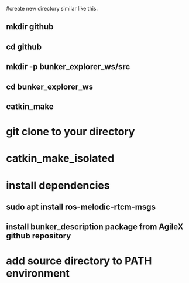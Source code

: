 #create new directory similar like this.
## mkdir github
## cd github
## mkdir -p bunker_explorer_ws/src
## cd bunker_explorer_ws
## catkin_make
# git clone to your directory
# catkin_make_isolated
# install dependencies
## sudo apt install ros-melodic-rtcm-msgs 
## install bunker_description package from AgileX github repository
# add source directory to PATH environment

